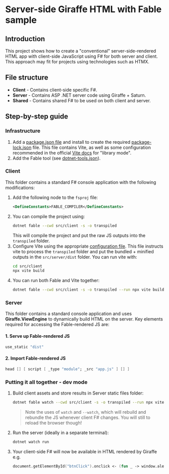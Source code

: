 # Server-side Giraffe HTML with Fable sample
## Introduction
This project shows how to create a "conventional" server-side-rendered HTML app with client-side JavaScript using F# for both server and client. This approach may fit for projects using technologies such as HTMX.

## File structure
* **Client** - Contains client-side specific F#.
* **Server** - Contains ASP .NET server code using Giraffe + Saturn.
* **Shared** - Contains shared F# to be used on both client and server.

## Step-by-step guide

### Infrastructure
1. Add a [package.json file](package.json) and install to create the required [package-lock.json](package-lock.json) file. This file contains Vite, as well as some configuration recommended in the official [Vite docs](https://vitejs.dev/guide/build.html#library-mode) for "library mode".
1. Add the Fable tool (see [dotnet-tools.json](.config/dotnet-tools.json)).

### Client
This folder contains a standard F# console application with the following modifications:

1. Add the following node to the `fsproj` file:
    ```xml
    <DefineConstants>FABLE_COMPILER</DefineConstants>
    ```
1. You can compile the project using:
    ```bash
    dotnet fable --cwd src/client -s -o transpiled
    ```
    This will compile the project and put the raw JS outputs into the `transpiled` folder.
1. Configure Vite using the appropriate [configuration file](/src/Client/vite.config.js). This file instructs vite to process the `transpiled` folder and put the bundled + minified outputs in the `src/server/dist` folder. You can run vite with:
    ```bash
    cd src/client
    npx vite build
    ```
1. You can run both Fable and Vite together:
    ```bash
    dotnet fable --cwd src/client -s -o transpiled --run npx vite build
    ```

### Server
This folder contains a standard console application and uses **Giraffe.ViewEngine** to dynamically build HTML on the server. Key elements required for accessing the Fable-rendered JS are:

#### 1. Serve up Fable-rendered JS
```fsharp
use_static "dist"
```
#### 2. Import Fable-rendered JS
```fsharp
head [] [ script [ _type "module"; _src "app.js" ] [] ]
```

### Putting it all together - dev mode
1. Build client assets and store results in Server static files folder:
    ```bash
    dotnet fable watch --cwd src/client -s -o transpiled --run npx vite build --watch
    ```
    > Note the uses of `watch` and `--watch`, which will rebuild and rebundle the JS whenever client F# changes. You will still to reload the browser though!
1. Run the server (ideally in a separate terminal):
    ```bash
    dotnet watch run
    ```
1. Your client-side F# will now be available in HTML rendered by Giraffe e.g.
    ```fsharp
    document.getElementById("btnClick").onclick <- (fun _ -> window.alert (Shared.Say.hello "isaac"))
    ```